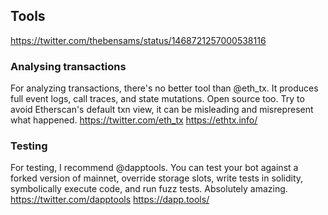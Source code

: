 ## Tools

https://twitter.com/thebensams/status/1468721257000538116

### Analysing transactions
For analyzing transactions, there's no better tool than @eth_tx. It produces full event logs, call traces, and state mutations. Open source too.
Try to avoid Etherscan's default txn view, it can be misleading and misrepresent what happened.
https://twitter.com/eth_tx
https://ethtx.info/

### Testing
For testing, I recommend @dapptools. You can test your bot against a forked version of mainnet, override storage slots, write tests in solidity, symbolically execute code, and run fuzz tests. Absolutely amazing.
https://twitter.com/dapptools
https://dapp.tools/
